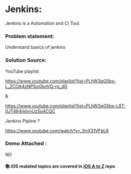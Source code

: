 # Jenkins:
Jenkins is a Automation and CI Tool.

### Problem statement:
Understand basics of jenkins

### Solution Source:
YouTube playlist

https://www.youtube.com/playlist?list=PLhW3qG5bs-L_ZCOA4zNPSoGbnVQ-rp_dG

&

https://www.youtube.com/playlist?list=PLhW3qG5bs-L8T-0JT464rkIvnUz5q4CQC

Jenkins Pipline ?

https://www.youtube.com/watch?v=_fmX31VFbL8

### Demo Attached : 
NO

#### :books: iOS realated topics are covered in [iOS A to Z](https://github.com/bhaveshtandel17/iOS-A-to-Z) repo

